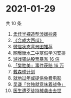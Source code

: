 # 2021-01-29

共 10 条

<!-- BEGIN -->
<!-- 最后更新时间 Fri Jan 29 2021 00:43:44 GMT+0800 (CST) -->
1. [孟佳半裸造型涉嫌抄袭](https://www.zhihu.com/search?q=孟佳)
1. [《合成大西瓜》](https://www.zhihu.com/search?q=合成大西瓜)
1. [微信状态背景图推荐](https://www.zhihu.com/search?q=微信状态背景图)
1. [网曝衡水二中寒假学习安排](https://www.zhihu.com/search?q=衡水二中)
1. [游戏驿站股票暴涨 16 倍](https://www.zhihu.com/search?q=游戏驿站)
1. [「樊胜美」事件获赔 16 万](https://www.zhihu.com/search?q=现实版樊胜美)
1. [戴森球计划](https://www.zhihu.com/search?q=戴森球计划)
1. [就地过年或提供免费电影](https://www.zhihu.com/search?q=就地过年)
1. [吴谦「台独就意味着战争」](https://www.zhihu.com/search?q=台独)
1. [医生遭歹徒持械袭击去世](https://www.zhihu.com/search?q=江西伤医事件)
<!-- END -->
